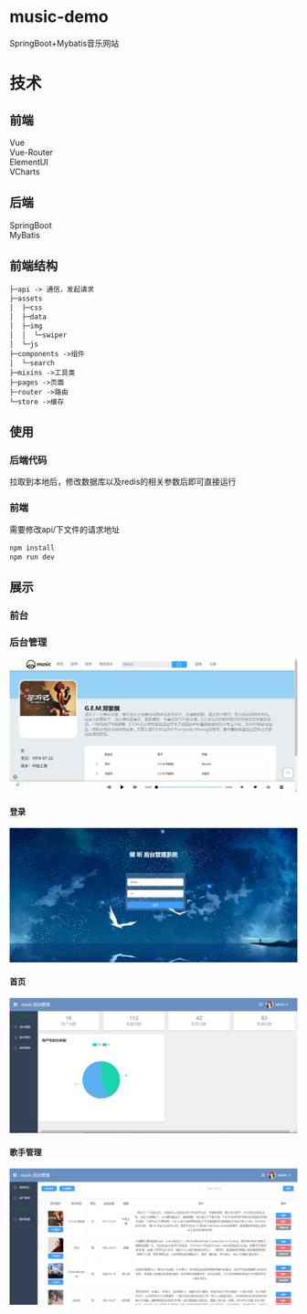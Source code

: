 # music-demo
SpringBoot+Mybatis音乐网站
# 技术
## 前端
Vue <br/>
Vue-Router <br/>
ElementUI <br/>
VCharts <br/>

## 后端
SpringBoot <br/>
MyBatis <br/>

## 前端结构
```
├─api -> 通信，发起请求
├─assets
│  ├─css
│  ├─data
│  ├─img
│  │  └─swiper
│  └─js
├─components ->组件
│  └─search
├─mixins ->工具类
├─pages ->页面
├─router ->路由
└─store ->缓存
```

## 使用
### 后端代码
拉取到本地后，修改数据库以及redis的相关参数后即可直接运行
### 前端
需要修改api/下文件的请求地址
```
npm install
npm run dev
```

## 展示 
### 前台
### 后台管理
![](https://github.com/Polaris-ux/music-demo/blob/master/image/font.png)
#### 登录
![](https://github.com/Polaris-ux/music-demo/blob/master/image/login.png)
#### 首页
![](https://github.com/Polaris-ux/music-demo/blob/master/image/header.png)
#### 歌手管理
![](https://github.com/Polaris-ux/music-demo/blob/master/image/singer.png)



